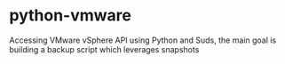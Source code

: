 python-vmware
=============

Accessing VMware vSphere API using Python and Suds, the main goal is building a backup script which leverages snapshots